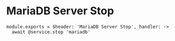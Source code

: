 
# MariaDB Server Stop

    module.exports = $header: 'MariaDB Server Stop', handler: ->
      await @service.stop 'mariadb'
